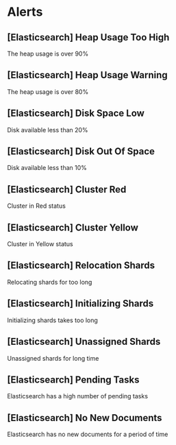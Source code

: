 # Alerts
## [Elasticsearch] Heap Usage Too High
The heap usage is over 90%
## [Elasticsearch] Heap Usage Warning
The heap usage is over 80%
## [Elasticsearch] Disk Space Low
Disk available less than 20%
## [Elasticsearch] Disk Out Of Space
Disk available less than 10%
## [Elasticsearch] Cluster Red
Cluster in Red status
## [Elasticsearch] Cluster Yellow
Cluster in Yellow status
## [Elasticsearch] Relocation Shards
Relocating shards for too long
## [Elasticsearch] Initializing Shards
Initializing shards takes too long
## [Elasticsearch] Unassigned Shards
Unassigned shards for long time
## [Elasticsearch] Pending Tasks
Elasticsearch has a high number of pending tasks
## [Elasticsearch] No New Documents
Elasticsearch has no new documents for a period of time